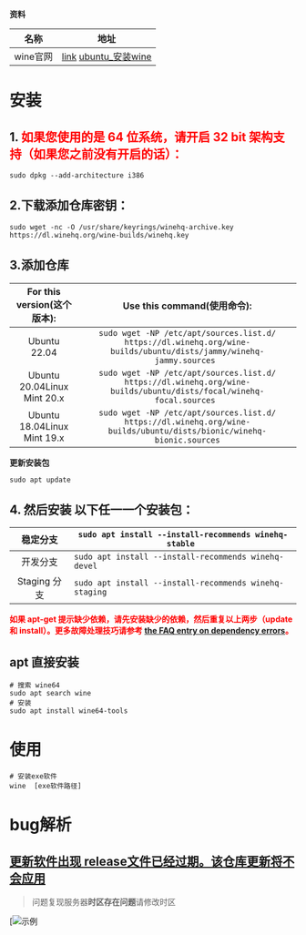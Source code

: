 **资料**

| 名称     | 地址                                                         |
| -------- | ------------------------------------------------------------ |
| wine官网 | [link](https://www.winehq.org/)   [ubuntu_安装wine](https://wiki.winehq.org/Ubuntu_zhcn) |

# **安装**

## **1. <font color='red'>如果您使用的是 64 位系统，请开启 32 bit 架构支持（如果您之前没有开启的话）：</font>**

```shell
sudo dpkg --add-architecture i386 
```

## 2.下载添加仓库密钥：

```shell
sudo wget -nc -O /usr/share/keyrings/winehq-archive.key https://dl.winehq.org/wine-builds/winehq.key
```

## 3.添加仓库

| For this version(这个版本): |                 Use this command(使用命令):                  |
| :-------------------------: | :----------------------------------------------------------: |
|        Ubuntu 22.04         | `sudo wget -NP /etc/apt/sources.list.d/ https://dl.winehq.org/wine-builds/ubuntu/dists/jammy/winehq-jammy.sources ` |
| Ubuntu 20.04Linux Mint 20.x | `sudo wget -NP /etc/apt/sources.list.d/ https://dl.winehq.org/wine-builds/ubuntu/dists/focal/winehq-focal.sources ` |
| Ubuntu 18.04Linux Mint 19.x | `sudo wget -NP /etc/apt/sources.list.d/ https://dl.winehq.org/wine-builds/ubuntu/dists/bionic/winehq-bionic.sources` |

**更新安装包**

```shell
sudo apt update
```

## 4. 然后安装 **以下任一一个安装包**：

|   稳定分支   | `sudo apt install --install-recommends winehq-stable ` |
| :----------: | ------------------------------------------------------ |
|   开发分支   | `sudo apt install --install-recommends winehq-devel `  |
| Staging 分支 | `sudo apt install --install-recommends winehq-staging` |

**<font color='red'>如果 apt-get 提示缺少依赖，请先安装缺少的依赖，然后重复以上两步（update 和 install）。更多故障处理技巧请参考 [the FAQ entry on dependency errors](https://wiki.winehq.org/FAQ#How_do_I_solve_dependency_errors_when_trying_to_install_Wine.3F)。</font>**

## apt 直接安装

```shell
# 搜索 wine64
sudo apt search wine
# 安装
sudo apt install wine64-tools
```



# 使用

```shell
# 安装exe软件
wine  [exe软件路径]
```



#  bug解析

## [更新软件出现  release文件已经过期。该仓库更新将不会应用](https://blog.csdn.net/weixin_45461706/article/details/124357295)

> 问题复现服务器**时区存在问题**请修改时区

[![示例](https://gitee.com/yaolliuyang/blogImages/raw/master/blogImages/xYIc0s.jpg)





